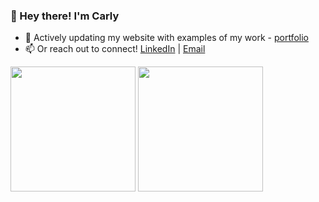 <h3>👋 Hey there! I'm Carly</h3>

- 🌱 Actively updating my website with examples of my work - [portfolio](https://carlydopps.github.io/)
- 📫 Or reach out to connect! [LinkedIn](https://www.linkedin.com/in/carlydopps/)  |  [Email](mailto:carly.doppelheuer@gmail.com)

<div>
  <img height=200 align="center" src="https://github-readme-stats.vercel.app/api?username=carlydopps&show=prs_merged_percentage&hide=contribs&theme=react&hide_border=true&include_all_commits=true" />
  <img height=200 align="center" src="https://github-readme-stats.vercel.app/api/top-langs/?username=carlydopps&layout=compact&theme=react&hide_border=true" />
</div>
